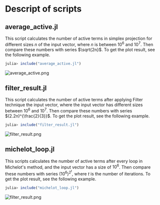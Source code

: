 # Descript of scripts

## average_active.jl

This script calculates the number of active terms in simplex projection for different sizes $n$ of the input vector, where $n$ is between $10^6$ and $10^7$. Then compare these numbers with series $\sqrt{2n}$. To get the plot result, see the following example.

```julia
julia> include("average_active.jl")
```
![average_active.png](/results/average_active.png)

## filter_result.jl

This script calculates the number of active terms after applying Filter technique the input vector, where the input vector has different sizes between $10^6$ and $10^7$. Then compare these numbers with series $(2.2n)^{\frac{2}{3}}$. To get the plot result, see the following example.

```julia
julia> include("filter_result.jl")
```
![filter_result.png](/results/filter_result.png)

## michelot_loop.jl

This scripts calculates the number of active terms after every loop in Michelot's method, and the input vector has a size of $10^6$. Then compare these numbers with series $(10^6)^{2^t}$, where $t$ is the number of iterations. To get the plot result, see the following example.

```julia
julia> include("michelot_loop.jl")
```
![filter_result.png](/results/michelot_loop.png)
